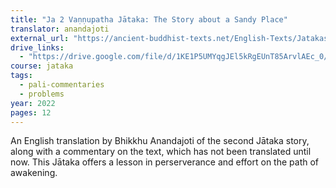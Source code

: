 ```yaml
---
title: "Ja 2 Vaṇṇupatha Jātaka: The Story about a Sandy Place"
translator: anandajoti
external_url: "https://ancient-buddhist-texts.net/English-Texts/Jatakas/002-A-Sandy-Place.htm"
drive_links:
  - "https://drive.google.com/file/d/1KE1P5UMYqgJEl5kRgEUnT85ArvlAEc_0/view?usp=drive_link"
course: jataka
tags:
  - pali-commentaries
  - problems
year: 2022
pages: 12
---
```


An English translation by Bhikkhu Anandajoti of the second Jātaka story, along with a commentary on the text, which has not been translated until now. This Jātaka offers a lesson in perserverance and effort on the path of awakening.
